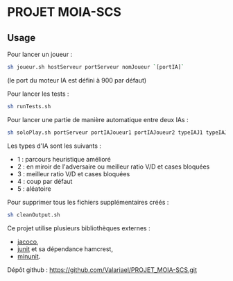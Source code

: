 # PROJET MOIA-SCS

## Usage

Pour lancer un joueur : 
```bash
sh joueur.sh hostServeur portServeur nomJoueur `[portIA]`
```
(le port du moteur IA est défini à 900 par défaut)

Pour lancer les tests :
```bash
sh runTests.sh
```

Pour lancer une partie de manière automatique entre deux IAs :
```bash
sh soloPlay.sh portServeur portIAJoueur1 portIAJoueur2 typeIAJ1 typeIAJ2 `[*]`
```
Les types d'IA sont les suivants : 
 - 1 : parcours heuristique amélioré
 - 2 : en miroir de l'adversaire ou meilleur ratio V/D et cases bloquées
 - 3 : meilleur ratio V/D et cases bloquées
 - 4 : coup par défaut
 - 5 : aléatoire

Pour supprimer tous les fichiers supplémentaires créés :
```bash
sh cleanOutput.sh
```

Ce projet utilise plusieurs bibliothèques externes :
 - [jacoco],
 - [junit] et sa dépendance hamcrest,
 - [minunit].

Dépôt github : 
https://github.com/Valariael/PROJET_MOIA-SCS.git

[jacoco]: https://www.jacoco.org/jacoco
[junit]: https://junit.org/junit5/
[minunit]: https://github.com/siu/minunit